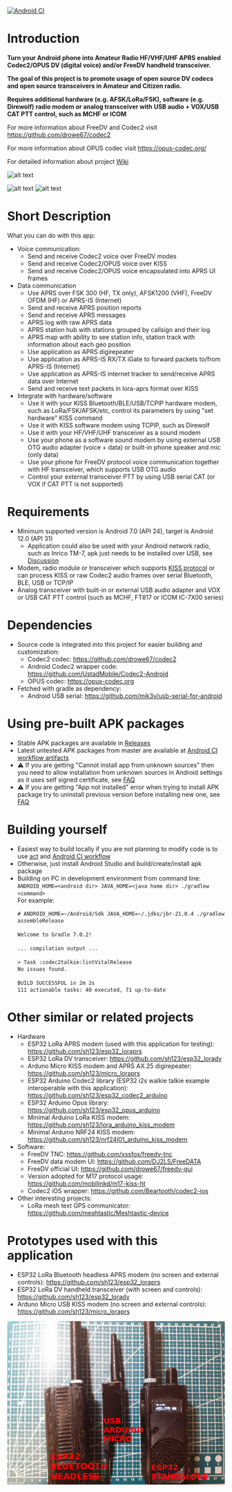 [![Android CI](https://github.com/sh123/codec2_talkie/actions/workflows/android.yml/badge.svg?branch=master)](https://github.com/sh123/codec2_talkie/actions/workflows/android.yml)

# Introduction
**Turn your Android phone into Amateur Radio HF/VHF/UHF APRS enabled Codec2/OPUS DV (digital voice) and/or FreeDV handheld transceiver.**

**The goal of this project is to promote usage of open source DV codecs and open source transceivers in Amateur and Citizen radio.**

**Requires additional hardware (e.g. AFSK/LoRa/FSK), software (e.g. Direwolf) radio modem or analog transceiver with USB audio + VOX/USB CAT PTT control, such as MCHF or ICOM**

For more information about FreeDV and Codec2 visit https://github.com/drowe67/codec2

For more information about OPUS codec visit https://opus-codec.org/

For detailed information about project [Wiki](https://github.com/sh123/codec2_talkie/wiki)

![alt text](images/diagram.png)

![alt text](images/screenshot.png)
![alt text](images/screenshot_settings.png)

# Short Description
What you can do with this app:
- Voice communication:
  - Send and receive Codec2 voice over FreeDV modes
  - Send and receive Codec2/OPUS voice over KISS
  - Send and receive Codec2/OPUS voice encapsulated into APRS UI frames
- Data communication
  - Use APRS over FSK 300 (HF, TX only), AFSK1200 (VHF), FreeDV OFDM (HF) or APRS-IS (Internet)
  - Send and receive APRS position reports
  - Send and receive APRS messages
  - APRS log with raw APRS data
  - APRS station hub with stations grouped by callsign and their log
  - APRS map with ability to see station info, station track with information about each geo position
  - Use application as APRS digirepeater
  - Use application as APRS-IS RX/TX iGate to forward packets to/from APRS-IS (Internet)
  - Use application as APRS-IS internet tracker to send/receive APRS data over Internet
  - Send and receive text packets in lora-aprs format over KISS
- Integrate with hardware/software
  - Use it with your KISS Bluetooth/BLE/USB/TCPIP hardware modem, such as LoRa/FSK/AFSK/etc, control its parameters by using "set hardware" KISS command
  - Use it with KISS software modem using TCPIP, such as Direwolf
  - Use it with your HF/VHF/UHF transceiver as a sound modem
  - Use your phone as a software sound modem by using external USB OTG audio adapter (voice + data) or built-in phone speaker and mic (only data)
  - Use your phone for FreeDV protocol voice communication together with HF transceiver, which supports USB OTG audio
  - Control your external transceiver PTT by using USB serial CAT (or VOX if CAT PTT is not supported)

# Requirements
- Minimum supported version is Android 7.0 (API 24), target is Android 12.0 (API 31)
  - Application could also be used with your Android network radio, such as Inrico TM-7, apk just needs to be installed over USB, see [Discussion](https://github.com/sh123/codec2_talkie/issues/4)
- Modem, radio module or transceiver which supports [KISS protocol](https://en.wikipedia.org/wiki/KISS_(TNC)) or can process KISS or raw Codec2 audio frames over serial Bluetooth, BLE, USB or TCP/IP
- Analog transceiver with built-in or external USB audio adapter and VOX or USB CAT PTT control (such as MCHF, FT817 or ICOM IC-7X00 series)

# Dependencies
- Source code is integrated into this project for easier building and customization:
  - Codec2 codec: https://github.com/drowe67/codec2
  - Android Codec2 wrapper code: https://github.com/UstadMobile/Codec2-Android
  - OPUS codec: https://opus-codec.org
- Fetched with gradle as dependency:
  - Android USB serial: https://github.com/mik3y/usb-serial-for-android

# Using pre-built APK packages
- Stable APK packages are available in [Releases](https://github.com/sh123/codec2_talkie/releases)
- Latest untested APK packages from master are available at [Android CI workflow artifacts](https://github.com/sh123/codec2_talkie/actions/workflows/android.yml)
- &#x26A0; If you are getting "Cannot install app from unknown sources" then you need to allow installation from unknown sources in Android settings as it uses self signed certificate, see [FAQ](https://github.com/sh123/codec2_talkie/wiki/Frequently-asked-questions)
- &#x26A0; If you are getting "App not installed" error when trying to install APK package try to uninstall previous version before installing new one, see [FAQ](https://github.com/sh123/codec2_talkie/wiki/Frequently-asked-questions)

# Building yourself
- Easiest way to build locally if you are not planning to modify code is to use [act](https://github.com/nektos/act) and [Android CI workflow](https://github.com/sh123/codec2_talkie/blob/master/.github/workflows/android.yml)
- Otherwise, just install Android Studio and build/create/install apk package
- Building on PC in development environment from command line:\
  `ANDROID_HOME=<android dir> JAVA_HOME=<java home dir> ./gradlew <command>`\
  For example:
  ```
  # ANDROID_HOME=~/Android/Sdk JAVA_HOME=~/.jdks/jbr-21.0.4 ./gradlew assembleRelease
  
  Welcome to Gradle 7.0.2!
  
  ... compilation output ...

  > Task :codec2talkie:lintVitalRelease
  No issues found.

  BUILD SUCCESSFUL in 2m 2s
  111 actionable tasks: 40 executed, 71 up-to-date
  ```

# Other similar or related projects
- Hardware
  - ESP32 LoRa APRS modem (used with this application for testing): https://github.com/sh123/esp32_loraprs
  - ESP32 LoRa DV transceiver: https://github.com/sh123/esp32_loradv
  - Arduno Micro KISS modem and APRS AX.25 digirepeater: https://github.com/sh123/micro_loraprs
  - ESP32 Arduino Codec2 library (ESP32 i2s walkie talkie example interoperable with this application): https://github.com/sh123/esp32_codec2_arduino
  - ESP32 Arduino Opus library: https://github.com/sh123/esp32_opus_arduino
  - Minimal Arduino LoRa KISS modem: https://github.com/sh123/lora_arduino_kiss_modem
  - Minimal Arduino NRF24 KISS modem: https://github.com/sh123/nrf24l01_arduino_kiss_modem
- Software:
  - FreeDV TNC: https://github.com/xssfox/freedv-tnc
  - FreeDV data modem UI: https://github.com/DJ2LS/FreeDATA
  - FreeDV official UI: https://github.com/drowe67/freedv-gui
  - Version adopted for M17 protocol usage: https://github.com/mobilinkd/m17-kiss-ht
  - Codec2 iOS wrapper: https://github.com/Beartooth/codec2-ios
- Other interesting projects:
  - LoRa mesh text GPS communicator: https://github.com/meshtastic/Meshtastic-device

# Prototypes used with this application
 - ESP32 LoRa Bluetooth headless APRS modem (no screen and external controls): https://github.com/sh123/esp32_loraprs
 - ESP32 LoRa DV handheld transceiver (with screen and controls): https://github.com/sh123/esp32_loradv
 - Arduno Micro USB KISS modem (no screen and external controls): https://github.com/sh123/micro_loraprs
  
![alt text](images/modems.png)

